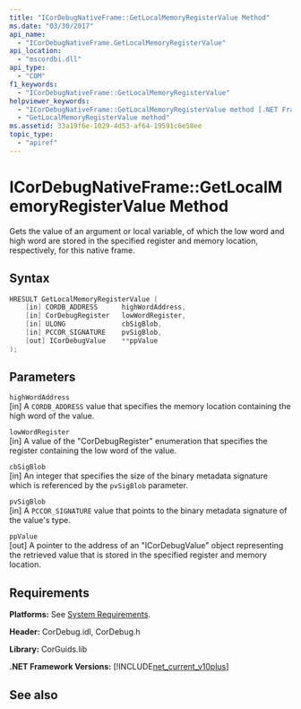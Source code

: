 ```yaml
---
title: "ICorDebugNativeFrame::GetLocalMemoryRegisterValue Method"
ms.date: "03/30/2017"
api_name: 
  - "ICorDebugNativeFrame.GetLocalMemoryRegisterValue"
api_location: 
  - "mscordbi.dll"
api_type: 
  - "COM"
f1_keywords: 
  - "ICorDebugNativeFrame::GetLocalMemoryRegisterValue"
helpviewer_keywords: 
  - "ICorDebugNativeFrame::GetLocalMemoryRegisterValue method [.NET Framework debugging]"
  - "GetLocalMemoryRegisterValue method"
ms.assetid: 33a19f6e-1029-4d53-af64-19591c6e58ee
topic_type: 
  - "apiref"
---
```

# ICorDebugNativeFrame::GetLocalMemoryRegisterValue Method
Gets the value of an argument or local variable, of which the low word and high word are stored in the specified register and memory location, respectively, for this native frame.  
  
## Syntax  
  
```cpp  
HRESULT GetLocalMemoryRegisterValue (  
    [in] CORDB_ADDRESS      highWordAddress,  
    [in] CorDebugRegister   lowWordRegister,  
    [in] ULONG              cbSigBlob,  
    [in] PCCOR_SIGNATURE    pvSigBlob,  
    [out] ICorDebugValue    **ppValue  
);  
```  
  
## Parameters  
 `highWordAddress`  
 [in] A `CORDB_ADDRESS` value that specifies the memory location containing the high word of the value.  
  
 `lowWordRegister`  
 [in] A value of the "CorDebugRegister" enumeration that specifies the register containing the low word of the value.  
  
 `cbSigBlob`  
 [in] An integer that specifies the size of the binary metadata signature which is referenced by the `pvSigBlob` parameter.  
  
 `pvSigBlob`  
 [in] A `PCCOR_SIGNATURE` value that points to the binary metadata signature of the value's type.  
  
 `ppValue`  
 [out] A pointer to the address of an "ICorDebugValue" object representing the retrieved value that is stored in the specified register and memory location.  
  
## Requirements  
 **Platforms:** See [System Requirements](../../../../docs/framework/get-started/system-requirements.md).  
  
 **Header:** CorDebug.idl, CorDebug.h  
  
 **Library:** CorGuids.lib  
  
 **.NET Framework Versions:** [!INCLUDE[net_current_v10plus](../../../../includes/net-current-v10plus-md.md)]  
  
## See also
